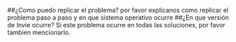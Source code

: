 ##¿Como puedo replicar el problema?
por favor explicanos como replicar el problema paso a paso y en que sistema operativo ocurre
##¿En que versión de Invie ocurre?
Si este problema ocurre en todas las soluciones, por favor tambien mencionarlo.
